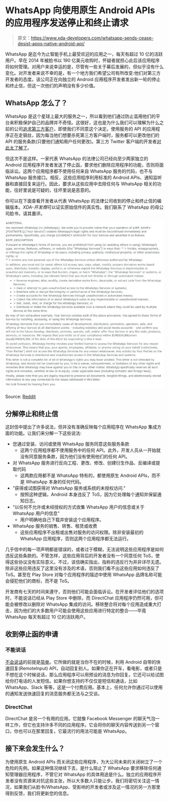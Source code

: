 # WhatsApp 向使用原生 Android APIs 的应用程序发送停止和终止请求

> 原文：<https://www.xda-developers.com/whatsapp-sends-cease-desist-apps-native-android-api/>

WhatsApp 是迄今为止智能手机上最受欢迎的应用之一，每天有超过 10 亿的活跃用户。早在 2014 年被脸书以 190 亿美元收购时，怀疑者就担心此后该应用程序将如何管理。对用户来说幸运的是，尽管有一些关于幕后发展的，但似乎没有什么变化。对开发者来说不幸的是，有一个地方我们希望公司有所改变:他们对第三方开发者的态度。该公司正在向独立的 Android 应用程序开发者发出新一轮的停止和终止信，但这一次他们的声明没有多少价值。

## WhatsApp 怎么了？

WhatsApp 是这个星球上最大的服务之一，所以看到他们通过防止滥用他们的平台来积极保护自己的品牌并不奇怪。这很好，这也是为什么我们可以理解为什么之前的公司[追求第三方客户](https://www.xda-developers.com/cease-and-desist-whatsapp-sucks-and-you-cant-help-it/)，即使我们不同意这个决定。使用服务的 API 的应用程序正在走钢丝，因为每当他们想要杀死第三方客户端时，服务都可以更改他们的 API 的服务条款(只要他们通知用户任何更改)。第三方 Twitter 客户端的开发者[对此太了解了](https://www.xda-developers.com/twitter-new-api-third-party-clients/)。

但这次不是这样。一家代表 WhatsApp 的法律公司已经向至少两家独立的 Android 应用程序开发者发送了停止函，要求他们删除应用程序的功能，否则将面临诉讼。这两个应用程序都不使用任何来自 WhatsApp 服务的代码，也不与 WhatsApp 服务接口。相反，这些应用程序利用标准的 Android APIs、通知监听器和直接回复来运行。因此，要求从这些应用中去除任何与 WhatsApp 相关的功能，往好里说是可疑的，往坏里说是恶意的。

你可以在下面查看开发者从代表 WhatsApp 的法律公司收到的停止和终止信的编辑版本。*XDA-开发商*可以证实原始信件的真实性。我们联系了 WhatsApp 的母公司脸书，请其置评。

 <picture>![WHATSAPP](img/673b47fc8ff7f5578b9da2de2ffd9427.png)</picture> 

Source: [Reddit](https://www.reddit.com/r/Android/comments/8vkqtk/follow_up_whatsapp_cease_and_desist_full_letter/)

## 分解停止和终止信

这封信中提出了许多说法，但并没有准确反映每个应用程序在 WhatsApp 集成方面的功能。让我们来分解一下这些说法:

*   您通过安装、访问或使用 WhatsApp 服务同意这些服务条款
    *   这两个应用程序都不使用服务中的任何 API。此外，开发人员从一开始就没有同意服务条款，因为他们没有使用他们的任何 API。
*   对 WhatsApp 服务进行反向工程、更改、修改、创建衍生作品、反编译或提取代码
    *   这两款应用都不是 WhatsApp 特有的，都使用原生 Android APIs，而不是 WhatsApp 本身的任何代码。
*   "获得或试图获得对 WhatsApp 服务或系统的未授权访问."
    *   按照这种逻辑，Android 本身违反了 ToS，因为它处理每个通知并保留通知日志。
*   “以任何不允许或未经授权的方式收集 WhatsApp 用户的信息或关于 WhatsApp 用户的信息”
    *   用户明确地自己下载并安装这个应用程序。
*   WhatsApp 服务的销售、转售、租赁或收费
    *   这些应用程序不出租或出售对服务的访问权限。除非安装最初的 WhatsApp 应用程序，否则这两个应用程序都无法运行。

几乎信中的每一项声明都是错误的，或者过于模糊，无法说明这些应用程序是如何违反这些条款的。不管怎样，这些应用背后的开发者没有一个同意任何 ToS，使得这些协议没有实际意义。不过，该信确实指出，指称的违反行为并非详尽无遗。除非这些应用违反了这里没有涉及的术语，否则我们看不出这些应用如何违反了 ToS。甚至在 Play Store 对每个应用程序的描述中使用 WhatsApp 品牌名称可能会侵犯他们的商标，而不是 ToS。

开发商有七天的时间来遵守，否则他们可能会面临诉讼。在开发者评估他们的选项时，不能说话已经从 Play Store 中删除，而 DirectChat 应用程序仍然可用，但可能会被修改以删除对 WhatsApp 集成的访问。移除整合将对每个应用造成重大打击，因为他们的大多数用户可能会使用这些应用进行特定的整合——毕竟 WhatsApp 每天有超过 10 亿的活跃用户。

## 收到停止函的申请

### 不能说话

[不会说话](https://forum.xda-developers.com/android/apps-games/app-talk-office-everything-t3634507)的前提是[简单](https://www.xda-developers.com/cant-talk-auto-reply-whatsapp-slack/)。它所做的就是当你不在的时候，利用 Android 自带的快速回复(RemoteInput) API，自动回复别人。如果你正在开车，看电影，或者只是不想在这个时候说话，那么应用程序可以用预设的消息为你回复。它还可以给试图给你打电话的人发短信。如果你想支持的不仅仅是短信和通话，比如 WhatsApp、Slack 等等，这是一个付费应用。基本上，任何允许你通过可以使用的通知发送快速回复的消息服务都无法与之交谈。

### DirectChat

DirectChat 是另一个有用的应用。它就像 Facebook Messenger 的聊天气泡一样工作，但它也支持许多不同的应用程序。它会将你的聊天内容传送到另一个窗口，你也可以在那里回复。它最流行的用法可能是 WhatsApp。

## 接下来会发生什么？

为使用原生 Android APIs 而关闭这些应用程序，为大公司未来的关闭树立了一个危险的先例。如果这种情况继续下去，是什么阻止了 WhatsApp 要求移除任何通知管理器应用程序，不管它对 WhatsApp 的具体用途是什么。独立的应用程序开发者没有资源来对抗这些主张，所以大多数人只能让步。我们将密切关注这一情况，如果我们从脸书/WhatsApp、受影响的开发者或涉及这一情况的另一方那里得到反馈，我们将更新您的信息。